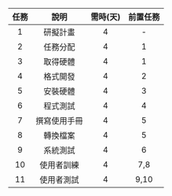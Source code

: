 |任務|說明|需時(天)|前置任務|
|:---:|:---:|:---:|:---:|
|1|研擬計畫|4|-|
|2|任務分配|4|1|
|3|取得硬體|4|1|
|4|格式開發|4|2|
|5|安裝硬體|4|3|
|6|程式測試|4|4|
|7|撰寫使用手冊|4|5|
|8|轉換檔案|4|5|
|9|系統測試|4|6|
|10|使用者訓練|4|7,8|
|11|使用者測試|4|9,10|
